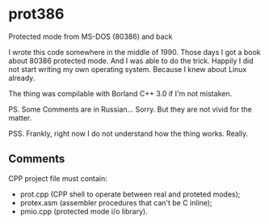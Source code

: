 # prot386
Protected mode from MS-DOS (80386) and back

I wrote this code somewhere in the middle of 1990. Those days I got a book about 80386 protected mode.
And I was able to do the trick. Happily I did not start writing my own operating system. Because I knew about Linux already.

The thing was compilable with Borland C++ 3.0 if I'm not mistaken.

PS. Some Comments are in Russian... Sorry. But they are not vivid for the matter.

PSS. Frankly, right now I do not understand how the thing works. Really.

## Comments

CPP project file must contain:
 - prot.cpp (CPP shell to operate between real and proteted modes);
 - protex.asm (assembler procedures that can't be C inline);
 - pmio.cpp (protected mode i/o library).
